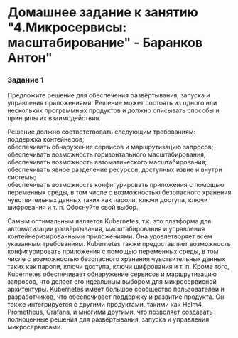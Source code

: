 # Домашнее задание к занятию "4.Микросервисы: масштабирование" - Баранков Антон"

### Задание 1
Предложите решение для обеспечения развёртывания, запуска и управления приложениями. Решение может состоять из одного или нескольких программных продуктов и должно описывать способы и принципы их взаимодействия.  

Решение должно соответствовать следующим требованиям:  
поддержка контейнеров;  
обеспечивать обнаружение сервисов и маршрутизацию запросов;  
обеспечивать возможность горизонтального масштабирования;  
обеспечивать возможность автоматического масштабирования;  
обеспечивать явное разделение ресурсов, доступных извне и внутри системы;  
обеспечивать возможность конфигурировать приложения с помощью переменных среды, в том числе с возможностью безопасного хранения чувствительных данных таких как пароли, ключи доступа, ключи шифрования и т. п.
Обоснуйте свой выбор.  

Самым оптимальным является Kubernetes, т.к. это платформа для автоматизации развёртывания, масштабирования и управления контейнеризированными приложениями. Она удовлетворяет всем указанным требованиям. Kubernetes также предоставляет возможность конфигурировать приложения с помощью переменных среды, в том числе с возможностью безопасного хранения чувствительных данных таких как пароли, ключи доступа, ключи шифрования и т. п. Кроме того, Kubernetes обеспечивает обнаружение сервисов и маршрутизацию запросов, что делает его идеальным выбором для микросервисной архитектуры. Kubernetes имеет большое сообщество пользователей и разработчиков, что обеспечивает поддержку и развитие продукта. Он также интегрируется с другими продуктами, такими как Helm4, Prometheus, Grafana, и многими другими, что позволяет создавать полноценные решения для развёртывания, запуска и управления микросервисами.
